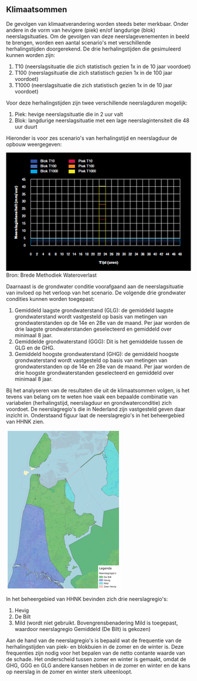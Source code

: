 ## **Klimaatsommen**
De gevolgen van klimaatverandering worden steeds beter merkbaar. Onder andere in de vorm van hevigere (piek) en/of langdurige (blok) neerslagsituaties. Om de gevolgen van deze neerslagevenementen in beeld te brengen, worden een aantal scenario's met verschillende herhalingstijden doorgerekend. De drie herhalingstijden die gesimuleerd kunnen worden zijn:

1. T10 (neerslagsituatie die zich statistisch gezien 1x in de 10 jaar voordoet)
2. T100 (neerslagsituatie die zich statistisch gezien 1x in de 100 jaar voordoet)
3. T1000 (neerslagsituatie die zich statistisch gezien 1x in de 10 jaar voordoet)

Voor deze herhalingstijden zijn twee verschillende neerslagduren mogelijk:

1. Piek: hevige neerslagsituatie die in 2 uur valt
2. Blok: langdurige neerslagsituatie met een lage neerslagintensiteit die 48 uur duurt 

Hieronder is voor zes scenario's van herhalingstijd en neerslagduur de opbouw weergegeven:

![Alt text](../../../images/3_achtergronden_en_uitgangspunten/g_klimaatsommen/neerslag_piek_blok.png)<br>
Bron: Brede Methodiek Wateroverlast

Daarnaast is de grondwater conditie voorafgaand aan de neerslagsituatie van invloed op het verloop van het scenario. De volgende drie grondwater condities kunnen worden toegepast: 
1. Gemiddeld laagste grondwaterstand (GLG): de gemiddeld laagste grondwaterstand wordt vastgesteld op basis van metingen van grondwaterstanden op de 14e en 28e van de maand. Per jaar worden de drie laagste grondwaterstanden geselecteerd en gemiddeld over minimaal 8 jaar.
2. Gemiddelde grondwaterstand (GGG): Dit is het gemiddelde tussen de GLG en de GHG.
3. Gemiddeld hoogste grondwaterstand (GHG): de gemiddeld hoogste grondwaterstand wordt vastgesteld op basis van metingen van grondwaterstanden op de 14e en 28e van de maand. Per jaar worden de drie hoogste grondwaterstanden geselecteerd en gemiddeld over minimaal 8 jaar.

Bij het analyseren van de resultaten die uit de klimaatsommen volgen, is het tevens van belang om te weten hoe vaak een bepaalde combinatie van variabelen (herhalingstijd, neerslagduur en grondwaterconditie) zich voordoet. De neerslagregio's die in Nederland zijn vastgesteld geven daar inzicht in. Onderstaand figuur laat de neerslagregio's in het beheergebied van HHNK zien.<br>

![Alt text](../../../images/3_achtergronden_en_uitgangspunten/g_klimaatsommen/neerslagregios_hhnk.png)

In het beheergebied van HHNK bevinden zich drie neerslagregio's:
1. Hevig
2. De Bilt
3. Mild (wordt niet gebruikt. Bovengrensbenadering Mild is toegepast, waardoor neerslagregio Gemiddeld (De Bilt) is gekozen)

Aan de hand van de neerslagregio's is bepaald wat de frequentie van de herhalingstijden van piek- en blokbuien in de zomer en de winter is. Deze frequenties zijn nodig voor het bepalen van de netto contante waarde van de schade. Het onderscheid tussen zomer en winter is gemaakt, omdat de GHG, GGG en GLG andere kansen hebben in de zomer en winter en de kans op neerslag in de zomer en winter sterk uiteenloopt.